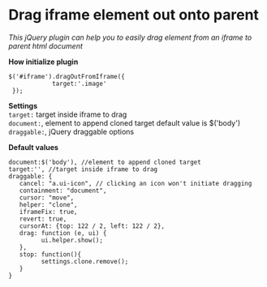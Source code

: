 # Drag iframe element out onto parent
<i>This jQuery plugin can help you to easily drag element from an iframe to parent html document</i>

<b>How initialize plugin</b><br>
```
$('#iframe').dragOutFromIframe({
            target:'.image'
 });
```
<b>Settings</b><br>
```target:``` target inside iframe to drag <br>
```document:```, element to append cloned target default value is $('body')<br>
```draggable:```, jQuery draggable options

<b> Default values </b>
```
document:$('body'), //element to append cloned target
target:'', //target inside iframe to drag
draggable: {
   cancel: "a.ui-icon", // clicking an icon won't initiate dragging
   containment: "document",
   cursor: "move",
   helper: "clone",
   iframeFix: true,
   revert: true,
   cursorAt: {top: 122 / 2, left: 122 / 2},
   drag: function (e, ui) {
         ui.helper.show();
   },
   stop: function(){
         settings.clone.remove();
   }
}
 ```

